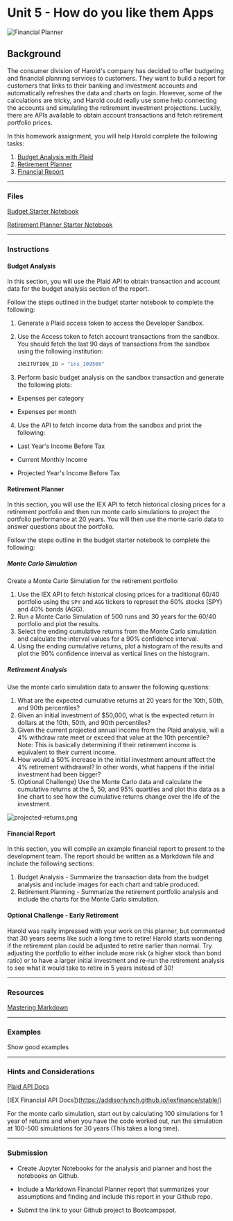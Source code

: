 # Unit 5 - How do you like them Apps

![Financial Planner](Images/financial-planner.png)

## Background

The consumer division of Harold's company has decided to offer budgeting and financial planning services to customers. They want to build a report for customers that links to their banking and investment accounts and automatically refreshes the data and charts on login. However, some of the calculations are tricky, and Harold could really use some help connecting the accounts and simulating the retirement investment projections. Luckily, there are APIs available to obtain account transactions and fetch retirement portfolio prices.

In this homework assignment, you will help Harold complete the following tasks:

1. [Budget Analysis with Plaid](#Budget-Analysis)
2. [Retirement Planner](#Retirement-Planner)
3. [Financial Report](#Financial-Report)

- - -

### Files

[Budget Starter Notebook](Starter_Code/account_summary.ipynb)

[Retirement Planner Starter Notebook](Starter_Code/portfolio_planner.ipynb)

- - -

### Instructions

#### Budget Analysis

In this section, you will use the Plaid API to obtain transaction and account data for the budget analysis section of the report.

Follow the steps outlined in the budget starter notebook to complete the following:

1. Generate a Plaid access token to access the Developer Sandbox.

2. Use the Access token to fetch account transactions from the sandbox. You should fetch the last 90 days of transactions from the sandbox using the following institution:

    ```python
    INSITUTION_ID = "ins_109508"
    ```

3. Perform basic budget analysis on the sandbox transaction and generate the following plots:

* Expenses per category

* Expenses per month

4. Use the API to fetch income data from the sandbox and print the following:

* Last Year's Income Before Tax

* Current Monthly Income

* Projected Year's Income Before Tax

#### Retirement Planner

In this section, you will use the IEX API to fetch historical closing prices for a retirement portfolio and then run monte carlo simulations to project the portfolio performance at 20 years. You will then use the monte carlo data to answer questions about the portfolio.

Follow the steps outline in the budget starter notebook to complete the following:

##### Monte Carlo Simulation

Create a Monte Carlo Simulation for the retirement portfolio:

1. Use the IEX API to fetch historical closing prices for a traditional 60/40 portfolio using the `SPY` and `AGG` tickers to represet the 60% stocks (SPY) and 40% bonds (AGG).
2. Run a Monte Carlo Simulation of 500 runs and 30 years for the 60/40 portfolio and plot the results.
3. Select the ending cumulative returns from the Monte Carlo simulation and calculate the interval values for a 90% confidence interval.
4. Using the ending cumulative returns, plot a histogram of the results and plot the 90% confidence interval as vertical lines on the histogram.

##### Retirement Analysis

Use the monte carlo simulation data to answer the following questions:

1. What are the expected cumulative returns at 20 years for the 10th, 50th, and 90th percentiles?
2. Given an initial investment of $50,000, what is the expected return in dollars at the 10th, 50th, and 90th percentiles?
3. Given the current projected annual income from the Plaid analysis, will a 4% withdraw rate meet or exceed that value at the 10th percentile? Note: This is basically determining if their retirement income is equivalent to their current income.
4. How would a 50% increase in the initial investment amount affect the 4% retirement withdrawal? In other words, what happens if the initial investment had been bigger?
5. (Optional Challenge) Use the Monte Carlo data and calculate the cumulative returns at the 5, 50, and 95% quartiles and plot this data as a line chart to see how the cumulative returns change over the life of the investment.

  ![projected-returns.png](Images/projected-returns.png)

#### Financial Report

In this section, you will compile an example financial report to present to the development team. The report should be written as a Markdown file and include the following sections:

1. Budget Analysis - Summarize the transaction data from the budget analysis and include images for each chart and table produced.
2. Retirement Planning - Summarize the retirement portfolio analysis and include the charts for the Monte Carlo simulation.

#### Optional Challenge - Early Retirement

Harold was really impressed with your work on this planner, but commented that 30 years seems like such a long time to retire! Harold starts wondering if the retirement plan could be adjusted to retire earlier than normal. Try adjusting the portfolio to either include more risk (a higher stock than bond ratio) or to have a larger initial investment and re-run the retirement analysis to see what it would take to retire in 5 years instead of 30!

- - -

### Resources

[Mastering Markdown](https://guides.github.com/features/mastering-markdown/)

- - -

### Examples

Show good examples

- - -

### Hints and Considerations

[Plaid API Docs](https://plaid.com/docs/)

[IEX Financial API Docs])(https://addisonlynch.github.io/iexfinance/stable/)

For the monte carlo simulation, start out by calculating 100 simulations for 1 year of returns and when you have the code worked out, run the simulation at 100-500 simulations for 30 years (This takes a long time).

- - -

### Submission

* Create Jupyter Notebooks for the analysis and planner and host the notebooks on Github.

* Include a Markdown Financial Planner report that summarizes your assumptions and finding and include this report in your Github repo.

* Submit the link to your Github project to Bootcampspot.
